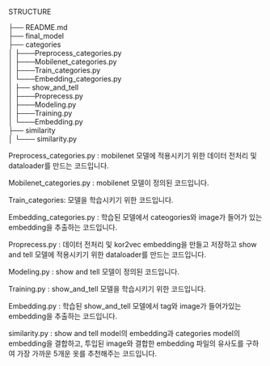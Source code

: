 STRUCTURE

├── README.md <br/>
├── final_model <br/>
├── categories  <br/>
│     ├───Preprocess_categories.py <br/>
│     ├───Mobilenet_categories.py <br/>
│     ├───Train_categories.py <br/>
│     └───Embedding_categories.py <br/>
│   ├── show_and_tell <br/>
│     ├───Proprecess.py <br/>
│     ├───Modeling.py <br/>
│     ├───Training.py <br/>
│     └───Embedding.py <br/>
├── similarity <br/>
│     └─── similarity.py<br/>

Preprocess_categories.py : mobilenet 모델에 적용시키기 위한 데이터 전처리 및 dataloader를 만드는 코드입니다.

Mobilenet_categories.py : mobilenet 모델이 정의된 코드입니다.

Train_categories: 모델을 학습시키기 위한 코드입니다.

Embedding_categories.py : 학습된 모델에서 cateogories와 image가 들어가 있는 embedding을 추출하는 코드입니다.

Proprecess.py : 데이터 전처리 및 kor2vec embedding을 만들고 저장하고 show and tell 모델에 적용시키기 위한 dataloader를 만드는 코드입니다.

Modeling.py : show and tell 모델이 정의된 코드입니다.

Training.py : show_and_tell 모델을 학습시키기 위한 코드입니다.

Embedding.py : 학습된 show_and_tell 모델에서 tag와 image가 들어가있는 embedding을 추출하는 코드입니다.

similarity.py : show and tell model의 embedding과 categories model의 embedding을 결합하고, 투입된 image와 결합한 embedding 파일의 유사도를 구하여 가장 가까운 5개운 옷를 추천해주는 코드입니다.
